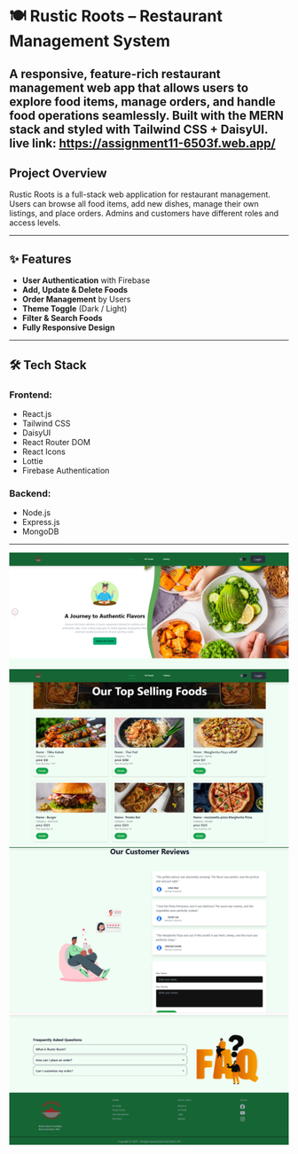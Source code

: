 # 🍽️ Rustic Roots – Restaurant Management System

A responsive, feature-rich restaurant management web app that allows users to explore food items, manage orders, and handle food operations seamlessly. Built with the MERN stack and styled with Tailwind CSS + DaisyUI.
live link: https://assignment11-6503f.web.app/
---

##  Project Overview

Rustic Roots is a full-stack web application for restaurant management. Users can browse all food items, add new dishes, manage their own listings, and place orders. Admins and customers have different roles and access levels.

---

## ✨ Features

-  **User Authentication** with Firebase
-  **Add, Update & Delete Foods**
-  **Order Management** by Users
-  **Theme Toggle** (Dark / Light)
-  **Filter & Search Foods**
-  **Fully Responsive Design**

---

## 🛠️ Tech Stack

### Frontend:
- React.js
- Tailwind CSS
- DaisyUI
- React Router DOM
- React Icons
- Lottie
- Firebase Authentication

### Backend:
- Node.js
- Express.js
- MongoDB 

---

<div align="center">
  <img  src="https://github.com/Salman-Shaid/Rustic-Roots-resturent/blob/main/rustic-roots-client/src/assets/Faq/Screenshot%202025-02-05%20180541.png"  />
  <img  src="https://github.com/Salman-Shaid/Rustic-Roots-resturent/blob/main/rustic-roots-client/src/assets/Faq/Screenshot%202025-02-05%20180605.png"  />
  <img  src="https://github.com/Salman-Shaid/Rustic-Roots-resturent/blob/main/rustic-roots-client/src/assets/Faq/Screenshot%202025-02-05%20180631.png"  />
  <img  src="https://github.com/Salman-Shaid/Rustic-Roots-resturent/blob/main/rustic-roots-client/src/assets/Faq/Screenshot%202025-02-05%20180659.png"  />
 
</div>
